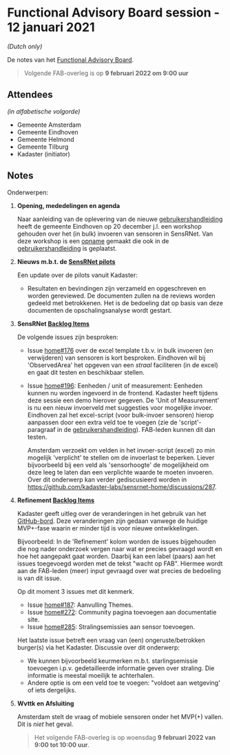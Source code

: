 # Functional Advisory Board session - 12 januari 2021

_(Dutch only)_

De notes van het [Functional Advisory Board](../FAB.md).

> Volgende FAB-overleg is op **9 februari 2022 om 9:00 uur**

## Attendees

_(in alfabetische volgorde)_

- Gemeente Amsterdam
- Gemeente Eindhoven
- Gemeente Helmond
- Gemeente Tilburg
- Kadaster (initiator)

## Notes

Onderwerpen:

1. **Opening, mededelingen en agenda**
   
     Naar aanleiding van de oplevering van de nieuwe [gebruikershandleiding](https://kadaster-labs.github.io/sensrnet-home/UserManualNL/) heeft de gemeente Eindhoven op 20 december j.l. een workshop gehouden over het (in bulk) invoeren van sensoren in SensRNet. Van deze workshop is een [opname](https://youtu.be/CvgTUXexfT4Ee) gemaakt die ook in de [gebruikershandleiding](https://kadaster-labs.github.io/sensrnet-home/UserManualNL/#instructievideo) is geplaatst. 
         
2. **Nieuws m.b.t. de [SensRNet pilots](https://kadaster-labs.github.io/sensrnet-home/Pilots/)**

     Een update over de pilots vanuit Kadaster:
     
     - Resultaten en bevindingen zijn verzameld en opgeschreven en worden gereviewed. De documenten zullen na de reviews worden gedeeld met betrokkenen. Het is de bedoeling dat op basis van deze documenten de opschalingsanalyse wordt gestart.


3. **SensRNet [Backlog Items](https://github.com/orgs/kadaster-labs/projects/1)**
     
     De volgende issues zijn besproken:

     - Issue [home#176](https://github.com/kadaster-labs/sensrnet-home/issues/176) over de excel template t.b.v. in bulk invoeren (en verwijderen) van sensoren is kort besproken.
       Eindhoven wil bij 'ObservedArea' het opgeven van een _straal_ faciliteren (in de excel) en gaat dit testen en beschikbaar stellen.
     
     - Issue [home#196](https://github.com/kadaster-labs/sensrnet-home/issues/196): Eenheden / unit of measurement:
       Eenheden kunnen nu worden ingevoerd in de frontend. Kadaster heeft tijdens deze sessie een demo hierover gegeven. De 'Unit of Measurement' is nu een nieuw invoerveld met suggesties voor mogelijke invoer. Eindhoven zal het excel-script (voor bulk-invoer sensoren) hierop aanpassen door een extra veld toe te voegen (zie de 'script'-paragraaf in de [gebruikershandleiding](https://kadaster-labs.github.io/sensrnet-home/UserManualNL/#script)). FAB-leden kunnen dit dan testen.
       
       Amsterdam verzoekt om velden in het invoer-script (excel) zo min mogelijk 'verplicht' te stellen om de invoerlast te beperken. Liever bijvoorbeeld bij een veld als 'sensorhoogte' de mogelijkheid om deze leeg te laten dan een verplichte waarde te moeten invoeren. Over dit onderwerp kan verder gediscusieerd worden in https://github.com/kadaster-labs/sensrnet-home/discussions/287.
     
4. **Refinement [Backlog Items](https://github.com/orgs/kadaster-labs/projects/1)**
     
     Kadaster geeft uitleg over de veranderingen in het gebruik van het [GitHub-bord](https://github.com/orgs/kadaster-labs/projects/1). Deze veranderingen zijn gedaan vanwege de huidige MVP+-fase waarin er minder tijd is voor nieuwe ontwikkelingen.
     
     Bijvoorbeeld: In de 'Refinement' kolom worden de issues bijgehouden die nog nader onderzoek vergen naar wat er precies gevraagd wordt en hoe het aangepakt gaat worden. Daarbij kan een label (paars) aan het issues toegevoegd worden met de tekst "wacht op FAB". Hiermee wordt aan de FAB-leden (meer) input gevraagd over wat precies de bedoeling is van dit issue.
     
     Op dit moment 3 issues met dit kenmerk.
     
     - Issue [home#187](https://github.com/kadaster-labs/sensrnet-home/issues/187): Aanvulling Themes.
     - Issue [home#272](https://github.com/kadaster-labs/sensrnet-home/issues/272): Community pagina toevoegen aan documentatie site.
     - Issue [home#285](https://github.com/kadaster-labs/sensrnet-home/issues/285): Stralingsemissies aan sensor toevoegen.
     
     Het laatste issue betreft een vraag van (een) ongeruste/betrokken burger(s) via het Kadaster. Discussie over dit onderwerp:
     - We kunnen bijvoorbeeld keurmerken m.b.t. starlingsemissie toevoegen i.p.v. gedetailleerde informatie geven over straling. Die informatie is meestal moeilijk te achterhalen.
     - Andere optie is om een veld toe te voegen: "voldoet aan wetgeving' of iets dergelijks.
     
5. **Wvttk en Afsluiting**

     Amsterdam stelt de vraag of mobiele sensoren onder het MVP(+) vallen. Dit is _niet_ het geval.
     
     > Het volgende FAB-overleg is op woensdag **9 februari 2022 van 9:00 tot 10:00 uur**.
